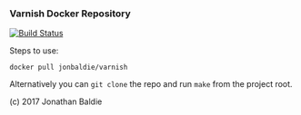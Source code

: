 ### Varnish Docker Repository

[![Build Status](https://travis-ci.org/jonbaldie/varnish-docker.svg?branch=master)](https://travis-ci.org/jonbaldie/varnish-docker)

Steps to use:

`docker pull jonbaldie/varnish`

Alternatively you can `git clone` the repo and run `make` from the project root.

(c) 2017 Jonathan Baldie
